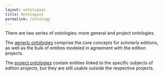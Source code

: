 ```yaml
---
layout: ontologies
title: Ontologies
permalink: /ontology
---
```


There are two series of ontologies: more general and project ontologies.

The [generic ontologies](#generic-ontologies) comprise the core concepts for scholarly editions, as well as the bulk of entities modeled in agreement with the edition projects.

The [project ontologies](#project-ontologies) contain entities linked to the specific subjects of edition projects, but they are still usable outside the respective projects.
